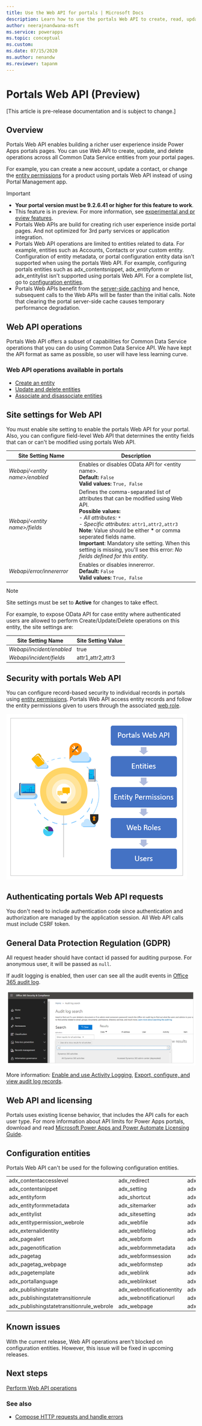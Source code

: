 ```yaml
---
title: Use the Web API for portals | Microsoft Docs
description: Learn how to use the portals Web API to create, read, update, and delete Common Data Service entities.
author: neerajnandwana-msft
ms.service: powerapps
ms.topic: conceptual
ms.custom: 
ms.date: 07/15/2020
ms.author: nenandw
ms.reviewer: tapanm
---
```


# Portals Web API (Preview)

[This article is pre-release documentation and is subject to change.]

## Overview

Portals Web API enables building a richer user experience inside Power Apps portals pages. You can use Web API to create, update, and delete operations across all Common Data Service entities from your portal pages.

For example, you can create a new account, update a contact, or change the [entity permissions](configure/assign-entity-permissions.md) for a product using portals Web API instead of using Portal Management app.

> [!IMPORTANT]
> - **Your portal version must be 9.2.6.41 or higher for this feature to work**.
> - This feature is in preview. For more information, see [experimental and preview features](../canvas-apps/working-with-experimental-preview.md).
> - Portals Web APIs are build for creating rich user experience inside portal pages. And not optimized for 3rd party services or application integration.
> - Portals Web API operations are limited to entities related to data. For example, entities such as Accounts, Contacts or your custom entity. Configuration of entity metadata, or portal configuration entity data isn't supported when using the portals Web API. For example, configuring portals entities such as adx_contentsnippet, adx_entityform or adx_entitylist isn't supported using portals Web API. For a complete list, go to [configuration entities](#configuration-entities).
> - Portals Web APIs benefit from the [server-side caching](admin/clear-server-side-cache.md) and hence, subsequent calls to the Web APIs will be faster than the initial calls. Note that clearing the portal server-side cache causes temporary performance degradation.

## Web API operations

Portals Web API offers a subset of capabilities for Common Data Service operations that you can do using Common Data Service API. We have kept the API format as same as possible, so user will have less learning curve.

### Web API operations available in portals

- [Create an entity](web-api-perform-operations.md#create-an-entity-record)
- [Update and delete entities](web-api-perform-operations.md#update-and-delete-entities-using-the-web-api) 
- [Associate and disassociate entities](web-api-perform-operations.md#associate-and-disassociate-entities-using-web-api)

## Site settings for Web API

You must enable site setting to enable the portals Web API for your portal. Also, you can configure field-level Web API that determines the entity fields that can or can't be modified using portals Web API.

| Site Setting Name | Description|
| - |- |
| *Webapi/\<entity name\>/enabled* | Enables or disables OData API for \<entity name\>. <br> **Default:** `False` <br> **Valid values:** `True, False` |
| *Webapi/\<entity name\>/fields*  | Defines the comma-separated list of attributes that can be modified using Web API. <br>  **Possible values:**  <br> - *All attributes:* `*` <br> - *Specific attributes:* `attr1,attr2,attr3` <br> **Note**:  Value should be either **\*** or comma seperated fields name. <br> **Important**: Mandatory site setting. When this setting is missing, you'll see this error: *No fields defined for this entity.* |
| *Webapi/error/innererror* | Enables or disables innererror. <br> **Default:** `False` <br> **Valid values:** `True, False`

> [!NOTE]
> Site settings must be set to **Active** for changes to take effect.

For example, to expose OData API for case entity where authenticated
users are allowed to perform Create/Update/Delete operations on this entity, the site settings are:

| Site Setting Name | Site Setting Value|
| - |- |
| *Webapi/incident/enabled* | true |
| *Webapi/incident/fields* | attr1,attr2,attr3 |

## Security with portals Web API

You can configure record-based security to individual records in portals using [entity permissions](configure/assign-entity-permissions.md). Portals Web API access entity records and follow the entity permissions given to users through the associated [web role](configure/create-web-roles.md).

![Portals Web API security](media/web-api/portals-Webapi-security.png)

## Authenticating portals Web API requests

You don't need to include authentication code since authentication and authorization are managed by the application session. All Web API calls must include CSRF token.

## General Data Protection Regulation (GDPR)

All request header should have contact id passed for auditing purpose. For
anonymous user, it will be passed as `null`.

If audit logging is enabled, then user can see all the audit events in [Office 365 audit log](https://protection.office.com/unifiedauditlog).

![Office 365 audit log](media/web-api/office365-security-compliance-audit-log.png)

More information: [Enable and use Activity Logging](https://docs.microsoft.com/power-platform/admin/enable-use-comprehensive-auditing), [Export, configure, and view audit log records](https://docs.microsoft.com/microsoft-365/compliance/export-view-audit-log-records).

## Web API and licensing

Portals uses existing license behavior, that includes the API calls
for each user type. For more information about API limits for Power Apps portals, download and read [Microsoft Power Apps and Power Automate Licensing Guide](https://go.microsoft.com/fwlink/?linkid=2085130).

## Configuration entities

Portals Web API can't be used for the following configuration entities.

| | | |
|-------------------------------------------|---------------------------|--------------------------------------|
| adx_contentaccesslevel                    | adx_redirect              | adx_webpage_tag                      |
| adx_contentsnippet                        | adx_setting               | adx_webpageaccesscontrolrule         |
| adx_entityform                            | adx_shortcut              | adx_webpageaccesscontrolrule_webrole |
| adx_entityformmetadata                    | adx_sitemarker            | adx_webpagehistory                   |
| adx_entitylist                            | adx_sitesetting           | adx_webpagelog                       |
| adx_entitypermission_webrole              | adx_webfile               | adx_webrole_systemuser               |
| adx_externalidentity                      | adx_webfilelog            | adx_website                          |
| adx_pagealert                             | adx_webform               | adx_website_list                     |
| adx_pagenotification                      | adx_webformmetadata       | adx_website_sponsor                  |
| adx_pagetag                               | adx_webformsession        | adx_websiteaccess                    |
| adx_pagetag_webpage                       | adx_webformstep           | adx_websiteaccess_webrole            |
| adx_pagetemplate                          | adx_weblink               | adx_websitebinding                   |
| adx_portallanguage                        | adx_weblinkset            | adx_websitelanguage                  |
| adx_publishingstate                       | adx_webnotificationentity | adx_webtemplate                      |
| adx_publishingstatetransitionrule         | adx_webnotificationurl    | adx_urlhistory                       |
| adx_publishingstatetransitionrule_webrole | adx_webpage               | adx_entitypermission                 |

## Known issues

With the current release, Web API operations aren't blocked on configuration entities. However, this issue will be fixed in upcoming releases.

## Next steps

[Perform Web API operations](web-api-perform-operations.md)

### See also

- [Compose HTTP requests and handle errors](web-api-http-requests-handle-errors.md)
